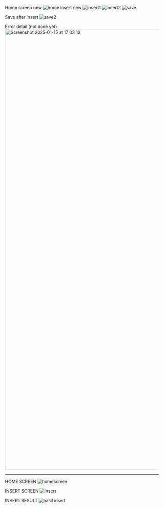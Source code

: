 Home screen new
![home](https://github.com/user-attachments/assets/309c655a-e0e8-4ff7-98e7-70c477f62136)
Insert new
![insert1](https://github.com/user-attachments/assets/aadbb142-41ae-4221-9589-72cb9d38bc42)
![insert2](https://github.com/user-attachments/assets/63fcb4f8-d967-4daa-ac10-5534d33bbd8e)
![save](https://github.com/user-attachments/assets/ea80fa8b-d37b-4c21-bf59-c003639a9150)

Save after insert
![save2](https://github.com/user-attachments/assets/aecb06e9-6432-48b0-815f-fee0bd7a0dd9)

Error detail (not done yet)
<img width="1440" alt="Screenshot 2025-01-15 at 17 03 12" src="https://github.com/user-attachments/assets/a5a325a0-5817-4b17-bb19-fc26d461f297" />

---------------------------------------------------------------------------------------------
HOME SCREEN
![homescreen](https://github.com/user-attachments/assets/18215b14-2318-482e-995f-3c5409776a26)

INSERT SCREEN
![Insert](https://github.com/user-attachments/assets/6e08c110-bd3c-45d1-9f6c-64d0c524342b)

INSERT RESULT
![hasil insert](https://github.com/user-attachments/assets/21a17943-0d09-420f-83a1-68de66ea1e55)

